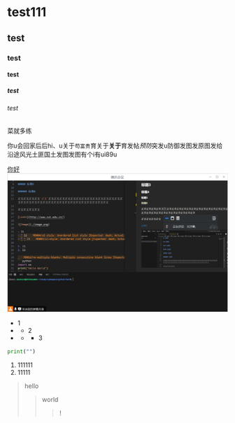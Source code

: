 # test111

## test

### test

#### test

##### test

###### test

菜就多练

你u会回家后后hi、u关于`苟富贵`育关于**关于**育发帖*预防*突发u防御发图发原图发给沿途风光土匪国土发图发图有个i有ui89u

[你好](http://baidu.com)
![buhao](./image.png)

+ 1
+ - 2
+ - * 3

```python
print("")
```

1. 111111
2. 11111

> hello
> > world
> > > !